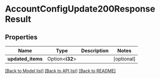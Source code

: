 # AccountConfigUpdate200ResponseResult

## Properties

Name | Type | Description | Notes
------------ | ------------- | ------------- | -------------
**updated_items** | Option<**i32**> |  | [optional]

[[Back to Model list]](../README.md#documentation-for-models) [[Back to API list]](../README.md#documentation-for-api-endpoints) [[Back to README]](../README.md)


